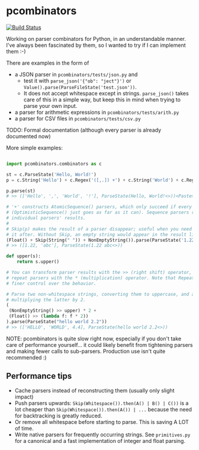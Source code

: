 # pcombinators

[![Build Status](https://travis-ci.org/dermesser/pcombinators.svg?branch=master)](https://travis-ci.org/dermesser/pcombinators)

Working on parser combinators for Python, in an understandable manner. I've
always been fascinated by them, so I wanted to try if I can implement them :-)

There are examples in the form of

* a JSON parser in `pcombinators/tests/json.py` and
  * test it with `parse_json('{"ob": "ject"}')` or `Value().parse(ParseFileState('test.json'))`.
  * It does not accept whitespace except in strings. `parse_json()` takes care
    of this in a simple way, but keep this in mind when trying to parse your own
    input.
* a parser for arithmetic expressions in `pcombinators/tests/arith.py`
* a parser for CSV files in `pcombinators/tests/csv.py`

TODO: Formal documentation (although every parser is already documented now)

More simple examples:

```python

import pcombinators.combinators as c

st = c.ParseState('Hello, World!')
p = c.String('Hello') + c.Regex('([,.]) +') + c.String('World') + c.Regex('[.,?!]')

p.parse(st)
# >> (['Hello', ',', 'World', '!'], ParseState(Hello, World!<>))<Paste>

# '+' constructs AtomicSequence() parsers, which only succeed if every parser succeeds in order
# (OptimisticSequence() just goes as far as it can). Sequence parsers result in a list of the
# individual parsers' results.
#
# Skip(p) makes the result of a parser disappear; useful when you need to consume input but not use
# it after. Without Skip, an empty string would appear in the result list.
(Float() + Skip(String(" ")) + NonEmptyString()).parse(ParseState('1.22 abc'))
# >> ([1.22, 'abc'], ParseState(1.22 abc<>))

def upper(s):
    return s.upper()

# You can transform parser results with the >> (right shift) operator, and
# repeat parsers with the * (multiplication) operator. Note that Repeat() and StrictRepeat() offer
# finer control over the behavior.

# Parse two non-whitespace strings, converting them to uppercase, and a float,
# multiplying the latter by 2.
(
 (NonEmptyString() >> upper) * 2 +
 (Float() >> (lambda f: f * 2))
).parse(ParseState("hello world 2.2"))
# >> (['HELLO', 'WORLD', 4.4], ParseState(hello world 2.2<>))
```

NOTE: pcombinators is quite slow right now, especially if you don't take care
of performance yourself... it could likely benefit from tightening parsers and
making fewer calls to sub-parsers. Production use isn't quite recommended :)

## Performance tips

* Cache parsers instead of reconstructing them (usually only slight impact)
* Push parsers upwards: `Skip(Whitespace()).then(A() | B() | C())` is a lot cheaper than
`Skip(Whitespace()).then(A()) | ...` because the need for backtracking is greatly reduced.
 * Or remove all whitespace before starting to parse. This is saving A LOT of time.
* Write native parsers for frequently occurring strings. See `primitives.py` for a canonical and a
 fast implementation of integer and float parsing.

